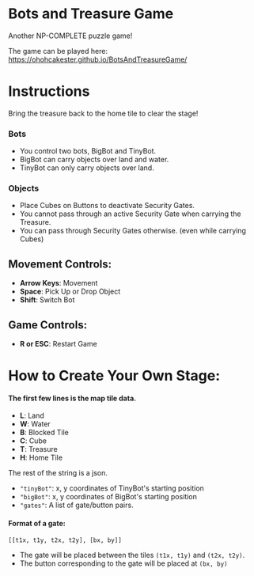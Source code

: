 # Bots and Treasure Game

Another NP-COMPLETE puzzle game!

The game can be played here: https://ohohcakester.github.io/BotsAndTreasureGame/

# Instructions 

Bring the treasure back to the home tile to clear the stage!

### Bots
- You control two bots, BigBot and TinyBot.
- BigBot can carry objects over land and water.
- TinyBot can only carry objects over land.

### Objects
- Place Cubes on Buttons to deactivate Security Gates.
- You cannot pass through an active Security Gate when carrying the Treasure.
- You can pass through Security Gates otherwise. (even while carrying Cubes)

## Movement Controls:
- **Arrow Keys**: Movement
- **Space**: Pick Up or Drop Object
- **Shift**: Switch Bot

## Game Controls:
- **R or ESC**: Restart Game

# How to Create Your Own Stage:

#### The first few lines is the map tile data.
- **L**: Land
- **W**: Water
- **B**: Blocked Tile
- **C**: Cube
- **T**: Treasure
- **H**: Home Tile

The rest of the string is a json.
- `"tinyBot"`: x, y coordinates of TinyBot's starting position
- `"bigBot"`: x, y coordinates of BigBot's starting position
- `"gates"`: A list of gate/button pairs.

#### Format of a gate:
`[[t1x, t1y, t2x, t2y], [bx, by]]`
- The gate will be placed between the tiles `(t1x, t1y)` and `(t2x, t2y)`.
- The button corresponding to the gate will be placed at `(bx, by)`
